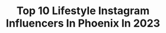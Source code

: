 ---
title: Top 10 Lifestyle Instagram Influencers In Phoenix In 2023
description: >-
  Find top lifestyle Instagram influencers in Phoenix in 2023. Most popular hashtags: #lifestyle #phoenix #photooftheday.
platform: Instagram
hits: 86
text_top: Identify the top-rated Instagram influencers on inBeat.
text_bottom: inBeat has 86 Instagram influencers like this in Phoenix, United States for you to work with.
profiles:
  - username: "sylvannahope"
    fullname: >-
      Sylvanna Elliott
    bio: >-
      💍 07.26.2020 @missbrennanelizabeth 💪#swolemates 🐶 my pittie is my bestie 🧪chemist by day, 🏋️‍♀️gym junkie by night
    location: "United States"
    followers: 12648
    engagement: 778
    commentsToLikes: 0.013525
    id: ckap7rsiqla0a0i7889dqm2cz
    verified: false
    hashtags: "#togaytherwerise, #destinationwedding, #gaygirlgang, #lesbiancouplegoals"
  - username: "whatlolalikes"
    fullname: >-
      LOLA
    bio: >-
      Girl Mama to Vivienne + Alice Lifestyle Blogger 📍 Phoenix, AZ
    location: "United States"
    followers: 356581
    engagement: 193
    commentsToLikes: 0.039985
    id: ck0ub2zoydosb0i19d3bit2nk
    verified: false
    hashtags: "#attheprincess, #ad, #fairmontmoments, #seasonofjoy"
  - username: "diego_djdgaf"
    fullname: >-
      Diego Elizarraras ✪
    bio: >-
      •Owner @HOUSEOFFADE •CEO @STRANDTHEBRAND •Office @STRUCTUREDTLA •Education @THECONCEPTACADEMY
    location: "United States"
    followers: 144851
    engagement: 82
    commentsToLikes: 0.077566
    id: ck6tp1jkyhbfg0j71af8ewr3i
    verified: false
    hashtags: "#thestructuretour, #strandthebrand, #strand, #hofb"
  - username: "foxsportsaz"
    fullname: >-
      FOX Sports Arizona
    bio: >-
      The official Instagram of FOX Sports Arizona. Home to #Dbacks, #Suns, #Yotes, #AZCardinals, #Mercury, #Rattlers and AIA.
    location: "United States"
    followers: 39974
    engagement: 82
    commentsToLikes: 0.027453
    id: ck6uftpttz2pt0j71qqlnykif
    verified: true
    hashtags: "#yourneighborneedsyou, #sunsdayclassics, #rjperfectday"
  - username: "louboutinaddicts"
    fullname: >-
      Louboutin International
    bio: >-
      Follow & Tag us to be featured!❣️ This is a fan page for Louboutin lovers🔥 NO SALES⛔️ For the official account of Louboutin follow @louboutinworld
    location: "United States"
    followers: 66605
    engagement: 162
    commentsToLikes: 0.006469
    id: ckaosdk3ir6sk0i78megyd8qc
    verified: false
    hashtags: ""
  - username: "ohprettydaze"
    fullname: >-
      Diana ✨
    bio: >-
      ⋒ Lifestyle • Decor • Dog Mama x3 ☼ New York / Phoenix / Los Angeles ⟡ Let me decorate your house thx ⌂
    location: "United States"
    followers: 16971
    engagement: 320
    commentsToLikes: 0.109129
    id: ck5c1qlxevq550i11kr4er521
    verified: false
    hashtags: "#vasagle, #gettogether, #marleypartner"
  - username: "ifbbpronicki"
    fullname: >-
      Nicki Chartrand Ifbb Pro
    bio: >-
      Livin the dream! IFBB Pro 🏆8th Olympia 2020 🏆6th Rising Phoenix World Championships 2020 Queen of conscious fitness!
    location: "United States"
    followers: 48029
    engagement: 150
    commentsToLikes: 0.050537
    id: ck9hboybbhtmv0j78xhk5uvj5
    verified: false
    hashtags: "#ifbbprofessionalleague, #ifbbpro, #train, #bodybuilding"
  - username: "socialnupur"
    fullname: >-
      Nupur Singh | Blogger & Coach
    bio: >-
      👩🏽‍💻 Lifestyle | Social Media Coach @encreativemedia 🎙@socialswipepodcast 📍#SanFrancisco 💌nupur@nupursingh.com 🔗socialnupur.com 👇🏽Canva Template
    location: "United States"
    followers: 77203
    engagement: 180
    commentsToLikes: 0.032003
    id: ck6u0i1o6ftpf0j712x75fowo
    verified: false
    hashtags: "#couplereels, #husbandcheck, #scottsdale, #octolyfamily"
  - username: "itscynthiaaluxx"
    fullname: >-
      Cynthiaaluxx
    bio: >-
      Jersey girl living in AZ✌🏻 📍 Phoenix, AZ Main Page @cynthiaaluxx deleted 🥺 IG hates me 🎂 backup page @ohitscyn Lifestyle @therealcynthiaaluxx
    location: "United States"
    followers: 75830
    engagement: 190
    commentsToLikes: 0.028215
    id: ck6u0gdeefjge0j71kwpxlszq
    verified: false
    hashtags: ""
  - username: "jstbeingsuki"
    fullname: >-
      susie b. / fashion & lifestyle
    bio: >-
      phoenix • los angeles jay luangphon
    location: "United States"
    followers: 3845
    engagement: 1299
    commentsToLikes: 0.064498
    id: ckaoyfo3yhbsg0i78xej3bqq7
    verified: false
    hashtags: "#nicekicks, #instagram, #outfit, #streetstyle"
---